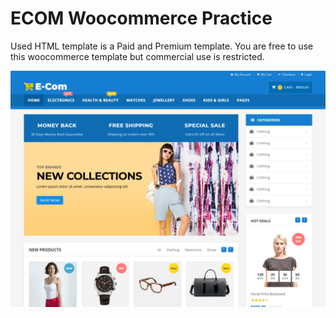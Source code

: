 # ECOM Woocommerce Practice

Used HTML template is a Paid and Premium template. You are free to use this woocommerce template but commercial use is restricted.

![ecom](screenshot.png "ECOM Woocommerce")